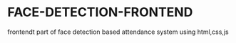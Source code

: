 # FACE-DETECTION-FRONTEND
frontendt part of face detection based attendance system using html,css,js
